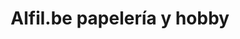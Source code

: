 ---
title: "Alfil.be papelería y hobby"
url: /madrid/alfil-be-papeleria-y-hobby/
shop: Schreibwaren
---